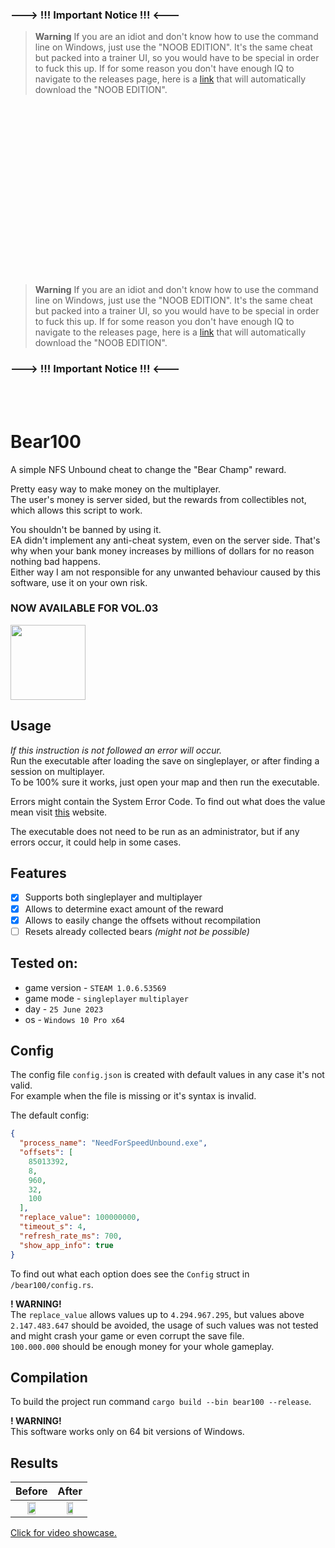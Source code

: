 ### ---> !!! Important Notice !!! <---
> **Warning**
> If you are an idiot and don't know how to use the command line on Windows, just use the "NOOB EDITION". It's the same cheat but packed into a trainer UI, so you would have to be special in order to fuck this up.
>  If for some reason you don't have enough IQ to navigate to the releases page, here is a [link](https://github.com/DmitrijVC/bear100/releases/download/v1.0.3-trainer/unbound-trainer-vol3.exe) that will automatically download the "NOOB EDITION".

<img src="https://media3.giphy.com/media/v1.Y2lkPTc5MGI3NjExZXUzNjVrZmdudTRyaTE4ZnNtOHo0Zm9sbGNuMzNyNmQ0NDhpbmZxdCZlcD12MV9pbnRlcm5hbF9naWZfYnlfaWQmY3Q9Zw/x0GeFXErpcRk4/giphy.gif" style="height: 275px; left: 0px; top: 0px; opacity: 0;">

> **Warning**
> If you are an idiot and don't know how to use the command line on Windows, just use the "NOOB EDITION". It's the same cheat but packed into a trainer UI, so you would have to be special in order to fuck this up.
>  If for some reason you don't have enough IQ to navigate to the releases page, here is a [link](https://github.com/DmitrijVC/bear100/releases/download/v1.0.3-trainer/unbound-trainer-vol3.exe) that will automatically download the "NOOB EDITION".
### ---> !!! Important Notice !!! <---

<br>
<br>

# Bear100
A simple NFS Unbound cheat to change the "Bear Champ" reward.

Pretty easy way to make money on the multiplayer. <br>
The user's money is server sided, but the rewards from collectibles not, which allows this script to work.

You shouldn't be banned by using it. <br>
EA didn't implement any anti-cheat system, even on the server side. That's why when your bank money 
increases by millions of dollars for no reason nothing bad happens. <br>
Either way I am not responsible for any unwanted behaviour caused by this software, use it on your own risk.

### NOW AVAILABLE FOR VOL.03
<img src="https://i.imgur.com/znWqmWB.png" width="120">

## Usage
*If this instruction is not followed an error will occur.* <br>
Run the executable after loading the save on singleplayer, or after finding a session on multiplayer. <br>
To be 100% sure it works, just open your map and then run the executable.

Errors might contain the System Error Code. 
To find out what does the value mean visit [this](https://learn.microsoft.com/en-us/windows/win32/debug/system-error-codes--0-499-) website.

The executable does not need to be run as an administrator, but if any errors occur, it could help in some cases.

## Features
- [x] Supports both singleplayer and multiplayer
- [x] Allows to determine exact amount of the reward
- [x] Allows to easily change the offsets without recompilation
- [ ] Resets already collected bears *(might not be possible)*

## Tested on:
- game version - `STEAM 1.0.6.53569`
- game mode - `singleplayer` `multiplayer`
- day - `25 June 2023`
- os - `Windows 10 Pro x64`

## Config
The config file `config.json` is created with default values in any case it's not valid. <br>
For example when the file is missing or it's syntax is invalid.

The default config:
```json
{
  "process_name": "NeedForSpeedUnbound.exe",
  "offsets": [
    85013392,
    8,
    960,
    32,
    100
  ],
  "replace_value": 100000000,
  "timeout_s": 4,
  "refresh_rate_ms": 700,
  "show_app_info": true
}
```
To find out what each option does see the `Config` struct in `/bear100/config.rs`.

**! WARNING!** <br>
The `replace_value` allows values up to `4.294.967.295`, but values above `2.147.483.647` should be avoided, the usage of such values was not tested and might crash your game or even corrupt the save file. <br>
`100.000.000` should be enough money for your whole gameplay.

## Compilation
To build the project run command `cargo build --bin bear100 --release`.

**! WARNING!** <br>
This software works only on 64 bit versions of Windows.

## Results
| Before                                                           | After                                                            |
|:----------------------------------------------------------------:|:----------------------------------------------------------------:|
| <img src="https://i.imgur.com/6GVuLoO.png" width=50% height=50%> | <img src="https://i.imgur.com/eAvvHZ0.png" width=50% height=50%> |

[Click for video showcase.](https://youtu.be/HlnrDJioqLQ)
